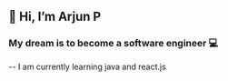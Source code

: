 ## 👋 Hi, I’m Arjun P
### My dream is to become a software engineer 💻 
-- I am currently learning java and react.js
<!---
arjun2004/arjun2004 is a ✨ special ✨ repository because its `README.md` (this file) appears on your GitHub profile.
You can click the Preview link to take a look at your changes.
--->
